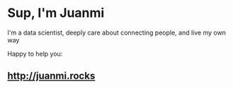# Sup, I'm Juanmi

I'm a data scientist, deeply care about connecting people, and live my own way

Happy to help you:

## **http://juanmi.rocks**
